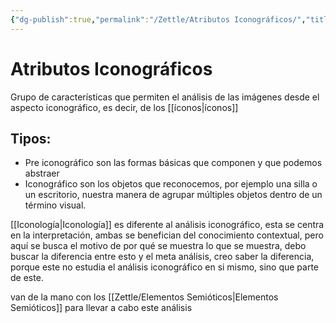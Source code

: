 ```yaml
---
{"dg-publish":true,"permalink":"/Zettle/Atributos Iconográficos/","title":"Atributos Iconográficos","updated":"2023-11-20T19:33:43.130-05:00"}
---
```



# Atributos Iconográficos

Grupo de características que permiten el análisis de las imágenes desde el aspecto iconográfico, es decir, de los [[íconos\|íconos]]

## Tipos:

- Pre iconográfico son las formas básicas que componen y que podemos abstraer
- Iconográfico son los objetos que reconocemos, por ejemplo una silla o un escritorio, nuestra manera de agrupar múltiples objetos dentro de un término visual.

[[Iconología\|Iconología]] es diferente al análisis iconográfico, esta se centra en la interpretación, ambas se benefician del conocimiento contextual, pero aquí se busca el motivo de por qué se muestra lo que se muestra, debo buscar la diferencia entre esto y el meta análisis, creo saber la diferencia, porque este no estudia el análisis iconográfico en si mismo, sino que parte de este.

van de la mano con los [[Zettle/Elementos Semióticos\|Elementos Semióticos]] para llevar a cabo este análisis
